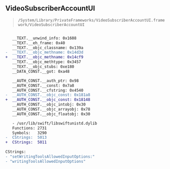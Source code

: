 ## VideoSubscriberAccountUI

> `/System/Library/PrivateFrameworks/VideoSubscriberAccountUI.framework/VideoSubscriberAccountUI`

```diff

   __TEXT.__unwind_info: 0x1608
   __TEXT.__eh_frame: 0x40
   __TEXT.__objc_classname: 0x139a
-  __TEXT.__objc_methname: 0x14d3d
+  __TEXT.__objc_methname: 0x14cf9
   __TEXT.__objc_methtype: 0x3457
   __TEXT.__objc_stubs: 0xe180
   __DATA_CONST.__got: 0xa48

   __AUTH_CONST.__auth_ptr: 0x98
   __AUTH_CONST.__const: 0x7a8
   __AUTH_CONST.__cfstring: 0x4540
-  __AUTH_CONST.__objc_const: 0x181a8
+  __AUTH_CONST.__objc_const: 0x18148
   __AUTH_CONST.__objc_intobj: 0x30
   __AUTH_CONST.__objc_arrayobj: 0x78
   __AUTH_CONST.__objc_floatobj: 0x30

   - /usr/lib/swift/libswiftunistd.dylib
   Functions: 2731
   Symbols:   3290
-  CStrings:  5013
+  CStrings:  5011
 
CStrings:
- "setWritingToolsAllowedInputOptions:"
- "writingToolsAllowedInputOptions"

```
